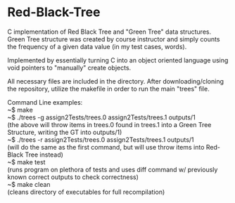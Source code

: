 # Red-Black-Tree

C implementation of Red Black Tree and "Green Tree" data structures. Green Tree structure was created by course instructor and simply counts the frequency of a given data value (in my test cases, words).

Implemented by essentially turning C into an object oriented language using void pointers to "manually" create objects.

All necessary files are included in the directory. After downloading/cloning the repository, utilize the makefile in order to run the main "trees" file.

Command Line examples:</br>
~$ make</br>
~$ ./trees -g assign2Tests/trees.0 assign2Tests/trees.1 outputs/1</br>
 </t> (the above will throw items in trees.0 found in trees.1 into a Green Tree Structure, writing the GT into outputs/1)</br>
~$ ./trees -r assign2Tests/trees.0 assign2Tests/trees.1 outputs/1</br>
 </t> (will do the same as the first command, but will use throw items into Red-Black Tree instead)</br>
~$ make test</br>
 </t> (runs program on plethora of tests and uses diff command w/ previously known correct outputs to check correctness)</br>
~$ make clean</br>
  </t>(cleans directory of executables for full recompilation)
